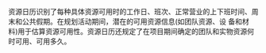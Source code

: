 
资源日历识别了每种具体资源可用时的工作日、班次、正常营业的上下班时间、周末和公共假期。在规划活动期间，潜在的可用资源信息(如团队资源、设 备和材料)用于估算资源可用性。资源日历还规定了在项目期间确定的团队和实物资源何时可用、可用多久。
